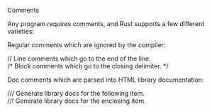 Comments

Any program requires comments, and Rust supports a few different varieties:

Regular comments which are ignored by the compiler:

// Line comments which go to the end of the line.     
/* Block comments which go to the closing delimiter. */

Doc comments which are parsed into HTML library documentation:

/// Generate library docs for the following item.     
//! Generate library docs for the enclosing item.
